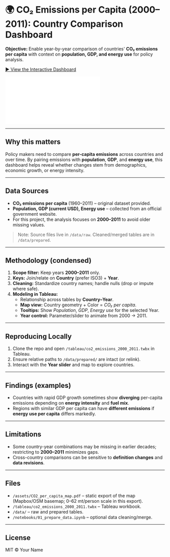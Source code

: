 # 🌍 CO₂ Emissions per Capita (2000–2011): Country Comparison Dashboard

**Objective:** Enable year-by-year comparison of countries' **CO₂ emissions per capita** with context on **population, GDP, and energy use** for policy analysis.

[▶️ View the Interactive Dashboard](https://public.tableau.com/app/profile/oluwatosin.olaniyan/viz/C02Dataset1/Sheet1)  

![Preview of the CO2 per capita map](./assets/preview.file:///C:/Users/HP-PC/Downloads/Sheet%201%20(1).pdf)

---

## Why this matters
Policy makers need to compare **per-capita emissions** across countries and over time. By pairing emissions with **population**, **GDP**, and **energy use**, this dashboard helps reveal whether changes stem from demographics, economic growth, or energy intensity.

---

## Data Sources
- **CO₂ emissions per capita** (1960–2011) – original dataset provided.
- **Population, GDP (current USD), Energy use** – collected from an official government website.
- For this project, the analysis focuses on **2000–2011** to avoid older missing values.

> Note: Source files live in `/data/raw`. Cleaned/merged tables are in `/data/prepared`.

---

## Methodology (condensed)
1. **Scope filter:** Keep years **2000–2011** only.
2. **Keys:** Join/relate on **Country** (prefer ISO3) + **Year**.
3. **Cleaning:** Standardize country names; handle nulls (drop or impute where safe).
4. **Modeling in Tableau:**
   - Relationship across tables by **Country–Year**.
   - **Map view:** Country geometry + Color = *CO₂ per capita*.
   - **Tooltips:** Show *Population*, *GDP*, *Energy use* for the selected Year.
   - **Year control:** Parameter/slider to animate from 2000 → 2011.

---

## Reproducing Locally
1. Clone the repo and open `/tableau/co2_emissions_2000_2011.twbx` in Tableau.
2. Ensure relative paths to `/data/prepared/` are intact (or relink).
3. Interact with the **Year slider** and map to explore countries.

---

## Findings (examples)
- Countries with rapid GDP growth sometimes show **diverging** per-capita emissions depending on **energy intensity** and **fuel mix**.
- Regions with similar GDP per capita can have **different emissions** if **energy use per capita** differs markedly.

---

## Limitations
- Some country-year combinations may be missing in earlier decades; restricting to **2000–2011** minimizes gaps.
- Cross-country comparisons can be sensitive to **definition changes** and **data revisions**.

---

## Files
- `/assets/CO2_per_capita_map.pdf` – static export of the map (Mapbox/OSM basemap; 0–62 mt/person scale in this export).  
- `/tableau/co2_emissions_2000_2011.twbx` – Tableau workbook.  
- `/data/` – raw and prepared tables.  
- `/notebooks/01_prepare_data.ipynb` – optional data cleaning/merge.

---

## License
MIT © Your Name
